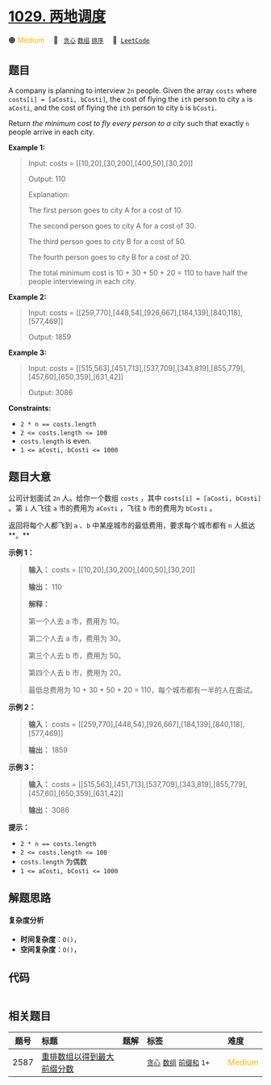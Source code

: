 # [1029. 两地调度](https://leetcode.com/problems/two-city-scheduling)

🟠 <font color=#ffb800>Medium</font>&emsp; 🔖&ensp; [`贪心`](/outline/tag/greedy.md) [`数组`](/outline/tag/array.md) [`排序`](/outline/tag/sorting.md)&emsp; 🔗&ensp;[`LeetCode`](https://leetcode.com/problems/two-city-scheduling)

## 题目

A company is planning to interview `2n` people. Given the array `costs` where
`costs[i] = [aCosti, bCosti]`, the cost of flying the `ith` person to city `a`
is `aCosti`, and the cost of flying the `ith` person to city `b` is `bCosti`.

Return _the minimum cost to fly every person to a city_ such that exactly `n`
people arrive in each city.



**Example 1:**

> Input: costs = [[10,20],[30,200],[400,50],[30,20]]
> 
> Output: 110
> 
> Explanation:
> 
> The first person goes to city A for a cost of 10.
> 
> The second person goes to city A for a cost of 30.
> 
> The third person goes to city B for a cost of 50.
> 
> The fourth person goes to city B for a cost of 20.
> 
> 
> 
> The total minimum cost is 10 + 30 + 50 + 20 = 110 to have half the people interviewing in each city.

**Example 2:**

> Input: costs = [[259,770],[448,54],[926,667],[184,139],[840,118],[577,469]]
> 
> Output: 1859

**Example 3:**

> Input: costs = [[515,563],[451,713],[537,709],[343,819],[855,779],[457,60],[650,359],[631,42]]
> 
> Output: 3086

**Constraints:**

  * `2 * n == costs.length`
  * `2 <= costs.length <= 100`
  * `costs.length` is even.
  * `1 <= aCosti, bCosti <= 1000`


## 题目大意

公司计划面试 `2n` 人。给你一个数组 `costs` ，其中 `costs[i] = [aCosti, bCosti]` 。第 `i` 人飞往 `a`
市的费用为 `aCosti` ，飞往 `b` 市的费用为 `bCosti` 。

返回将每个人都飞到 `a` 、`b` 中某座城市的最低费用，要求每个城市都有 `n` 人抵达**。**

**示例 1：**

> 
> 
> 
> 
> 
> **输入：** costs = [[10,20],[30,200],[400,50],[30,20]]
> 
> **输出：** 110
> 
> **解释：**
> 
> 第一个人去 a 市，费用为 10。
> 
> 第二个人去 a 市，费用为 30。
> 
> 第三个人去 b 市，费用为 50。
> 
> 第四个人去 b 市，费用为 20。
> 
> 
> 
> 最低总费用为 10 + 30 + 50 + 20 = 110，每个城市都有一半的人在面试。
> 
> 

**示例 2：**

> 
> 
> 
> 
> 
> **输入：** costs = [[259,770],[448,54],[926,667],[184,139],[840,118],[577,469]]
> 
> **输出：** 1859
> 
> 

**示例 3：**

> 
> 
> 
> 
> 
> **输入：** costs = [[515,563],[451,713],[537,709],[343,819],[855,779],[457,60],[650,359],[631,42]]
> 
> **输出：** 3086
> 
> 

**提示：**

  * `2 * n == costs.length`
  * `2 <= costs.length <= 100`
  * `costs.length` 为偶数
  * `1 <= aCosti, bCosti <= 1000`


## 解题思路

#### 复杂度分析

- **时间复杂度**：`O()`，
- **空间复杂度**：`O()`，

## 代码

```javascript

```

## 相关题目

<!-- prettier-ignore -->
| 题号 | 标题 | 题解 | 标签 | 难度 |
| :------: | :------ | :------: | :------ | :------ |
| 2587 | [重排数组以得到最大前缀分数](https://leetcode.com/problems/rearrange-array-to-maximize-prefix-score) |  |  [`贪心`](/outline/tag/greedy.md) [`数组`](/outline/tag/array.md) [`前缀和`](/outline/tag/prefix-sum.md) `1+` | <font color=#ffb800>Medium</font> |

<style>
.blue {
    background-color: #096dd9;
    padding: 0.25rem 0.5rem;
    margin: 0;
    font-size: 0.85em;
    border-radius: 3px;
    color: white;
    font-weight: 500;
}
table th:first-of-type { width: 10%; }
table th:nth-of-type(2) { width: 35%; }
table th:nth-of-type(3) { width: 10%; }
table th:nth-of-type(4) { width: 35%; }
table th:nth-of-type(5) { width: 10%; }
</style>
